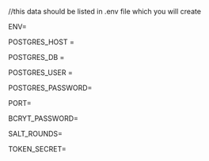 
//this data should be listed in .env file which you will create 

ENV=

POSTGRES_HOST = 

POSTGRES_DB = 

POSTGRES_USER = 

POSTGRES_PASSWORD=

PORT=

BCRYT_PASSWORD=

SALT_ROUNDS=

TOKEN_SECRET=



